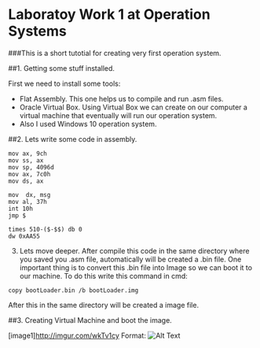 # Laboratoy Work 1 at Operation Systems

###This is a short tutotial for creating very first operation system.

##1. Getting some stuff installed.

First we need to install some tools:
- Flat Assembly. This one helps us to compile and run .asm files.
- Oracle Virtual Box. Using Virtual Box we can create on our computer a virtual machine that eventually will run our operation system.
- Also I used Windows 10 operation system.

##2. Lets write some code in assembly.

~~~
mov ax, 9ch
mov ss, ax
mov sp, 4096d
mov ax, 7c0h
mov ds, ax

mov  dx, msg
mov al, 37h
int 10h
jmp $

times 510-($-$$) db 0
dw 0xAA55
~~~

3. Lets move deeper.
After compile this code in the same directory where you saved you .asm file, automatically will be created a .bin file. One important thing is to convert this .bin file into Image so we can boot it to our machine. To do this write this command in cmd:
~~~
copy bootLoader.bin /b bootLoader.img
~~~
After this in the same directory will be created a image file.

##3. Creating Virtual Machine and boot the image.


[image1]http://imgur.com/wkTv1cy
Format: ![Alt Text](http://imgur.com/wkTv1cy)


